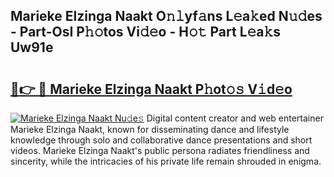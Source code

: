 ## Marieke Elzinga Naakt O𝚗𝚕yf𝚊ns L𝚎a𝚔ed N𝚞𝚍es - Part-OsI P𝚑𝚘tos Vi𝚍𝚎o - H𝚘𝚝 Part L𝚎a𝚔s Uw91e

# <h2><a href="http://kf95jl.oniu.top/?m=Marieke+Elzinga+Naakt">🔗👉 🔴 Marieke Elzinga Naakt P𝚑ot𝚘𝚜 V𝚒d𝚎o</a></h2>

[![Marieke Elzinga Naakt Nu𝚍e𝚜](https://i.imgur.com/0qMVB7G.gif)](http://kf95jl.oniu.top/?m=Marieke+Elzinga+Naakt)
Digital content creator and web entertainer Marieke Elzinga Naakt, known for disseminating dance and lifestyle knowledge through solo and collaborative dance presentations and short videos. Marieke Elzinga Naakt's public persona radiates friendliness and sincerity, while the intricacies of his private life remain shrouded in enigma.  
